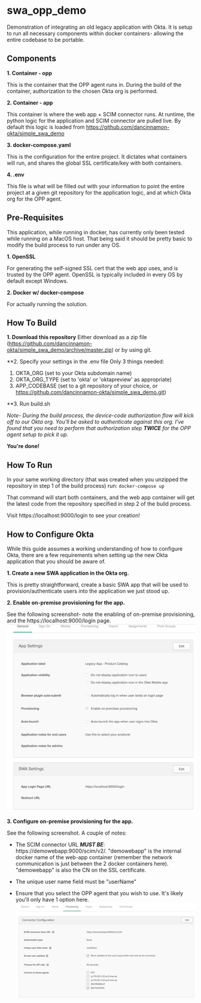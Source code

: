# swa_opp_demo
Demonstration of integrating an old legacy application with Okta.  It is setup to run all necessary components within docker containers- allowing the entire codebase to be portable.

## Components
**1. Container - opp**

   This is the container that the OPP agent runs in.  During the build of the container, authorization to the chosen Okta org is performed.
   
**2. Container - app**

   This container is where the web app + SCIM connector runs.  At runtime, the python logic for the application and SCIM connector are pulled live. By default this logic is loaded from https://github.com/dancinnamon-okta/simple_swa_demo
   
**3. docker-compose.yaml**

   This is the configuration for the entire project.  It dictates what containers will run, and shares the global SSL certificate/key with both containers.
   
**4. .env**

   This file is what will be filled out with your information to point the entire project at a given git repository for the application logic, and at which Okta org for the OPP agent.

## Pre-Requisites
This application, while running in docker, has currently only been tested while running on a MacOS host.  That being said it should be pretty basic to modify the build process to run under any OS.

**1. OpenSSL**

   For generating the self-signed SSL cert that the web app uses, and is trusted by the OPP agent.  OpenSSL is typically included in every OS by default except Windows.
   
**2. Docker w/ docker-compose**

   For actually running the solution.

## How To Build

**1. Download this repository**
    Either download as a zip file (https://github.com/dancinnamon-okta/simple_swa_demo/archive/master.zip) or by using git.
    
**2. Specify your settings in the .env file
   Only 3 things needed:
   1. OKTA_ORG (set to your Okta subdomain name)
   2. OKTA_ORG_TYPE (set to 'okta' or 'oktapreview' as appropriate)
   3. APP_CODEBASE (set to a git repository of your choice, or https://github.com/dancinnamon-okta/simple_swa_demo.git)
   
**3. Run build.sh

*Note- During the build process, the device-code authorization flow will kick off to our Okta org.  You'll be asked to authenticate against this org.  I've found that you need to perform that authorization step **TWICE** for the OPP agent setup to pick it up.*

**You're done!**

## How To Run
In your same working directory (that was created when you unzipped the repository in step 1 of the build process) run:
`docker-compose up`

That command will start both containers, and the web app container will get the latest code from the repository specified in step 2 of the build process.

Visit https://localhost:9000/login to see your creation!

## How to Configure Okta
While this guide assumes a working understanding of how to configure Okta, there are a few requirements when setting up the new Okta application that you should be aware of.

**1. Create a new SWA application in the Okta org.**

This is pretty straightforward, create a basic SWA app that will be used to provision/authenticate users into the application we just stood up.

**2. Enable on-premise provisioning for the app.**

See the following screenshot- note the enabling of on-premise provisioning, and the https://localhost:9000/login page.
![alt text](https://github.com/dancinnamon-okta/swa_opp_demo/blob/master/readme_images/swa_app_general.jpg "Example general tab")

**3. Configure on-premise provisioning for the app.**

See the following screenshot.  A couple of notes:
* The SCIM connector URL ***MUST BE***: https://demowebapp:9000/scim/v2/. "demowebapp" is the internal docker name of the web-app container (remember the network communication is just between the 2 docker containers here).  "demowebapp" is also the CN on the SSL certificate.

* The unique user name field must be "userName"

* Ensure that you select the OPP agent that you wish to use.  It's likely you'll only have 1 option here.
![alt text](https://github.com/dancinnamon-okta/swa_opp_demo/blob/master/readme_images/swa_app_provisioning.jpg "Example provisioning tab")
